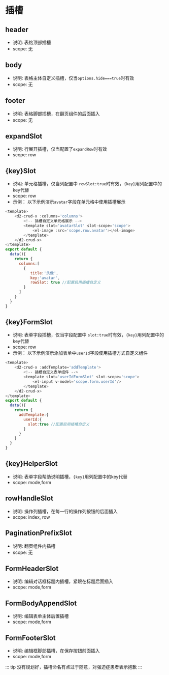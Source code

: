 # 插槽

## header

* 说明: 表格顶部插槽
* scope: 无

## body

* 说明: 表格主体自定义插槽，仅当`options.hide===true`时有效
* scope: 无

## footer
* 说明: 表格脚部插槽，在翻页组件的后面插入
* scope: 无


## expandSlot

* 说明: 行展开插槽，仅当配置了`expandRow`时有效
* scope: row

##  {key}Slot

* 说明: 单元格插槽，仅当列配置中 `rowSlot:true`时有效，`{key}`用列配置中的key代替
* scope: row
* 示例： 以下示例演示`avatar`字段在单元格中使用插槽展示
```js
<template>
    <d2-crud-x :columns='columns'>
        <!-- 插槽自定义单元格展示 -->
        <template slot='avatarSlot' slot-scope='scope'>    
            <el-image :src='scope.row.avatar'></el-image>
        </template>
    </d2-crud-x>
</template>
export default {
  data(){
    return {
      columns:[
        {
           title:'头像',
           key:'avatar',
           rowSlot: true //配置启用插槽自定义
        }
      ]
    }
  }
}
```

##  {key}FormSlot

* 说明: 表单字段插槽，仅当字段配置中 `slot:true`时有效，`{key}`用列配置中的key代替
* scope: row
* 示例： 以下示例演示添加表单中`userId`字段使用插槽方式自定义组件
```js
<template>
    <d2-crud-x :addTemplate='addTemplate'>
        <!-- 插槽自定义表单组件 -->
        <template slot='userIdFormSlot' slot-scope='scope'>    
            <el-input v-model='scope.form.userId'/>
        </template>
    </d2-crud-x>
</template>
export default {
  data(){
    return {
      addTemplate:{
        userId:{
          slot:true //配置启用插槽自定义
        }
      }
    }
  }
}
```


##  {key}HelperSlot

* 说明: 表单字段帮助说明插槽，`{key}`用列配置中的key代替
* scope: mode,form



##  rowHandleSlot
* 说明: 操作列插槽，在每一行的操作列按钮的后面插入
* scope: index, row

## PaginationPrefixSlot
* 说明: 翻页组件内插槽
* scope: 无

## FormHeaderSlot

* 说明: 编辑对话框标题内插槽，紧跟在标题后面插入
* scope: mode,form


## FormBodyAppendSlot
* 说明: 编辑表单主体后置插槽
* scope: mode,form

## FormFooterSlot
* 说明: 编辑框脚部插槽，在保存按钮前面插入
* scope: mode,form

::: tip
没有规划好，插槽命名有点过于随意，对强迫症患者表示抱歉
:::